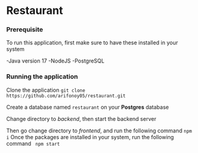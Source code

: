 # Restaurant
### Prerequisite
To run this application, first make sure to have these installed in your system

-Java version 17
-NodeJS
-PostgreSQL

### Running the application
Clone the application
``git clone https://github.com/arifonoy05/restaurant.git``

Create a database named `restaurant` on your **Postgres** database

Change directory to *backend*, then start the backend server

Then go change directory to *frontend*, and run the following command
``npm i``
Once the packages are installed in your system, run the following command
`` npm start``